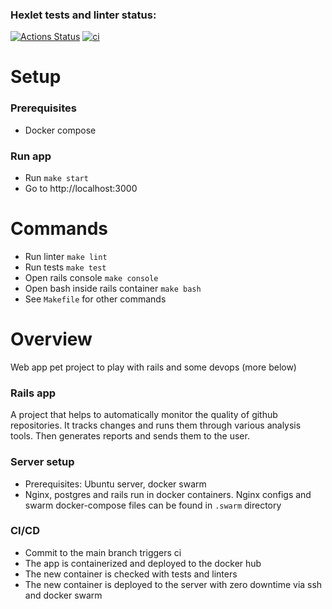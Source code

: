 ### Hexlet tests and linter status:
[![Actions Status](https://github.com/infl4me/rails-project-66/workflows/hexlet-check/badge.svg)](https://github.com/infl4me/rails-project-66/actions)
[![ci](https://github.com/infl4me/rails-project-66/actions/workflows/ci.yml/badge.svg)](https://github.com/infl4me/rails-project-66/actions/workflows/ci.yml)

# Setup

### Prerequisites

- Docker compose

### Run app
- Run `make start`
- Go to http://localhost:3000

# Commands
- Run linter `make lint`
- Run tests `make test`
- Open rails console `make console`
- Open bash inside rails container `make bash`
- See `Makefile` for other commands

# Overview
Web app pet project to play with rails and some devops (more below)

### Rails app
A project that helps to automatically monitor the quality of github repositories. It tracks changes and runs them through various analysis tools. Then generates reports and sends them to the user.

### Server setup
- Prerequisites: Ubuntu server, docker swarm
- Nginx, postgres and rails run in docker containers. Nginx configs and swarm docker-compose files can be found in `.swarm` directory

### CI/CD
- Commit to the main branch triggers ci
- The app is containerized and deployed to the docker hub
- The new container is checked with tests and linters
- The new container is deployed to the server with zero downtime via ssh and docker swarm
